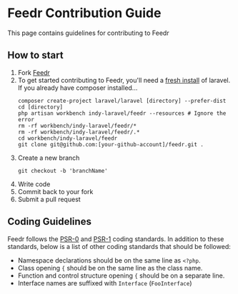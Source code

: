 # Feedr Contribution Guide

This page contains guidelines for contributing to Feedr

## How to start


1. Fork [Feedr](http://github.com/indy-laravel/feedr)
2. To get started contributing to Feedr, you'll need a [fresh install](http://laravel.com/docs/installation#install-laravel) of laravel. If you already have composer installed...
    ```
    composer create-project laravel/laravel [directory] --prefer-dist
    cd [directory]
    php artisan workbench indy-laravel/feedr --resources # Ignore the error
    rm -rf workbench/indy-laravel/feedr/*
    rm -rf workbench/indy-laravel/feedr/.*
    cd workbench/indy-laravel/feedr
    git clone git@github.com:[your-github-account]/feedr.git .
    ```
3. Create a new branch
    ```
    git checkout -b 'branchName'
    ```
4. Write code
5. Commit back to your fork
6. Submit a pull request

## Coding Guidelines

Feedr follows the [PSR-0](https://github.com/php-fig/fig-standards/blob/master/accepted/PSR-0.md) and [PSR-1](https://github.com/php-fig/fig-standards/blob/master/accepted/PSR-1-basic-coding-standard.md) coding standards. In addition to these standards, below is a list of other coding standards that should be followed:

- Namespace declarations should be on the same line as `<?php`.
- Class opening `{` should be on the same line as the class name.
- Function and control structure opening `{` should be on a separate line.
- Interface names are suffixed with `Interface` (`FooInterface`)
